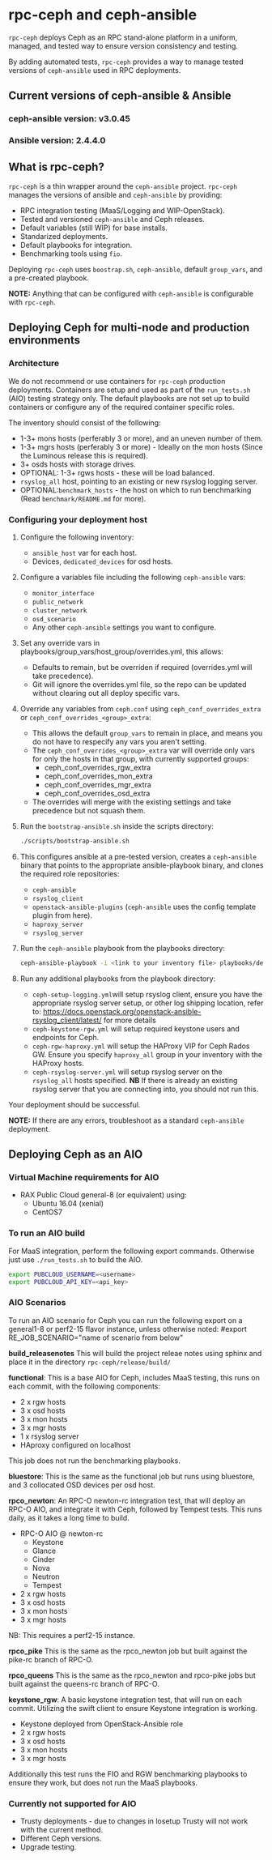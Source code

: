 # rpc-ceph and ceph-ansible

``rpc-ceph`` deploys Ceph as an RPC stand-alone platform in a uniform,
managed, and tested way to ensure version consistency and testing.

By adding automated tests, ``rpc-ceph`` provides a way to manage tested
versions of ``ceph-ansible`` used in RPC deployments.

## Current versions of ceph-ansible & Ansible

### **ceph-ansible version:** v3.0.45

### **Ansible version:** 2.4.4.0

## What is rpc-ceph?

``rpc-ceph`` is a thin wrapper around the ``ceph-ansible`` project.
``rpc-ceph`` manages the versions of ansible and ``ceph-ansible``
by providing:

 * RPC integration testing (MaaS/Logging and WIP-OpenStack).
 * Tested and versioned ``ceph-ansible`` and Ceph releases.
 * Default variables (still WIP) for base installs.
 * Standarized deployments.
 * Default playbooks for integration.
 * Benchmarking tools using ``fio``.

Deploying ``rpc-ceph`` uses ``boostrap.sh``, ``ceph-ansible``, default
``group_vars``, and a pre-created playbook.

**NOTE:** Anything that can be configured with ``ceph-ansible`` is configurable with
``rpc-ceph``.

## Deploying Ceph for multi-node and production environments

### Architecture

We do not recommend or use containers for ``rpc-ceph`` production deployments.
Containers are setup and used as part of the ``run_tests.sh`` (AIO) testing
strategy only. The default playbooks are not set up to build containers or
configure any of the required container specific roles.

The inventory should consist of the following:

 * 1-3+ mons hosts (perferably 3 or more), and an uneven number of them.
 * 1-3+ mgrs hosts (perferably 3 or more) - Ideally on the mon hosts
   (Since the Luminous release this is required).
 * 3+ osds hosts with storage drives.
 * OPTIONAL: 1-3+ rgws hosts - these will be load balanced.
 * ``rsyslog_all`` host, pointing to an existing or new rsyslog logging server.
 * OPTIONAL:``benchmark_hosts`` - the host on which to run benchmarking
   (Read ``benchmark/README.md`` for more).

### Configuring your deployment host

1. Configure the following inventory:

   * ``ansible_host`` var for each host.
   * Devices, ``dedicated_devices`` for osd hosts.

2. Configure a variables file including the following ``ceph-ansible`` vars:

   * ``monitor_interface``
   * ``public_network``
   * ``cluster_network``
   * ``osd_scenario``
   * Any other ``ceph-ansible`` settings you want to configure.

3. Set any override vars in playbooks/group_vars/host_group/overrides.yml, this allows:

   * Defaults to remain, but be overriden if required (overrides.yml will take precedence).
   * Git will ignore the overrides.yml file, so the repo can be updated without clearing out all deploy specific vars.

4. Override any variables from ``ceph.conf`` using ``ceph_conf_overrides_extra`` or ``ceph_conf_overrides_<group>_extra``:

   * This allows the default ``group_vars`` to remain in place, and means you do not have to respecify any vars you aren't setting.
   * The ``ceph_conf_overrides_<group>_extra`` var will override only vars for only the hosts in that group, with currently supported groups:
     * ceph_conf_overrides_rgw_extra
     * ceph_conf_overrides_mon_extra
     * ceph_conf_overrides_mgr_extra
     * ceph_conf_overrides_osd_extra
   * The overrides will merge with the existing settings and take precedence but not squash them.

5. Run the ``bootstrap-ansible.sh`` inside the scripts directory:

   ```bash
   ./scripts/bootstrap-ansible.sh
   ```

6. This configures ansible at a pre-tested version, creates a ``ceph-ansible``
   binary that points to the appropriate ansible-playbook binary, and clones the
   required role repositories:

   * ``ceph-ansible``
   * ``rsyslog_client``
   * ``openstack-ansible-plugins`` (``ceph-ansible`` uses the config template plugin from here).
   * ``haproxy_server``
   * ``rsyslog_server``

7. Run the ``ceph-ansible`` playbook from the playbooks directory:

   ```bash
   ceph-ansible-playbook -i <link to your inventory file> playbooks/deploy-ceph.yml -e @<link to your vars file>
   ```

7. Run any additional playbooks from the playbook directory:

   * ``ceph-setup-logging.yml``will setup rsyslog client, ensure you have the appropriate rsyslog server setup, or other log shipping location, refer to: https://docs.openstack.org/openstack-ansible-rsyslog_client/latest/ for more details
   * ``ceph-keystone-rgw.yml`` will setup required keystone users and endpoints for Ceph.
   * ``ceph-rgw-haproxy.yml`` will setup the HAProxy VIP for Ceph Rados GW. Ensure you specify ``haproxy_all`` group in your inventory with the HAProxy hosts.
   * ``ceph-rsyslog-server.yml`` will setup rsyslog server on the ``rsyslog_all`` hosts specified. **NB** If there is already an existing rsyslog server that you are connecting into, you should not run this.

Your deployment should be successful.

**NOTE:** If there are any errors, troubleshoot as a standard ``ceph-ansible`` deployment.

## Deploying Ceph as an AIO

### Virtual Machine requirements for AIO

 * RAX Public Cloud general-8 (or equivalent) using:
   * Ubuntu 16.04 (xenial)
   * CentOS7

### To run an AIO build

For MaaS integration, perform the following export commands.
Otherwise just use ``./run_tests.sh`` to build the AIO.

```bash
export PUBCLOUD_USERNAME=<username>
export PUBCLOUD_API_KEY=<api_key>
```

### AIO Scenarios

To run an AIO scenario for Ceph you can run the following export on a general1-8
or perf2-15 flavor instance, unless otherwise noted:
#export RE_JOB_SCENARIO="name of scenario from below"

**build_releasenotes**
This will build the project releae notes  using sphinx and place it in
the directory `rpc-ceph/release/build/`  

**functional**:
This is a base AIO for Ceph, includes MaaS testing, this runs on each
commit, with the following components:

* 2 x rgw hosts
* 3 x osd hosts
* 3 x mon hosts
* 3 x mgr hosts
* 1 x rsyslog server
* HAproxy configured on localhost

This job does not run the benchmarking playbooks.

**bluestore**:
This is the same as the functional job but runs using bluestore, and
3 collocated OSD devices per osd host.

**rpco_newton**:
An RPC-O newton-rc integration test, that will deploy an RPC-O AIO, and
integrate it with Ceph, followed by Tempest tests. This runs daily, as it takes
a long time to build.

* RPC-O AIO @ newton-rc
  * Keystone
  * Glance
  * Cinder
  * Nova
  * Neutron
  * Tempest
* 2 x rgw hosts
* 3 x osd hosts
* 3 x mon hosts
* 3 x mgr hosts

NB: This requires a perf2-15 instance.

**rpco_pike**
This is the same as the rpco_newton job but built against the pike-rc branch
of RPC-O.

**rpco_queens**
This is the same as the rpco_newton and rpco-pike jobs but built against the 
queens-rc branch of RPC-O.

**keystone_rgw**:
A basic keystone integration test, that will run on each commit.
Utilizing the swift client to ensure Keystone integration is working.

* Keystone deployed from OpenStack-Ansible role
* 2 x rgw hosts
* 3 x osd hosts
* 3 x mon hosts
* 3 x mgr hosts

Additionally this test runs the FIO and RGW benchmarking playbooks to ensure
they work, but does not run the MaaS playbooks.

### Currently not supported for AIO

* Trusty deployments - due to changes in losetup Trusty will not work with
  the current method.
* Different Ceph versions.
* Upgrade testing.
